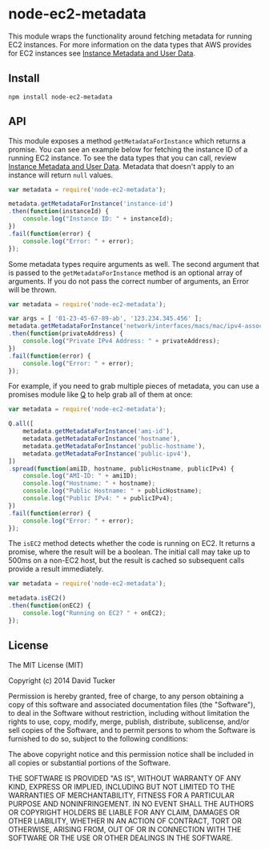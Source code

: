 # node-ec2-metadata

This module wraps the functionality around fetching metadata for running EC2 instances.  For more information on the data types that AWS provides for EC2 instances see <a href="http://docs.aws.amazon.com/AWSEC2/latest/UserGuide/AESDG-chapter-instancedata.html">Instance Metadata and User Data</a>.

## Install

```
npm install node-ec2-metadata
```

## API

This module exposes a method ```getMetadataForInstance``` which returns a promise.  You can see an example below for fetching the instance ID of a running EC2 instance.  To see the data types that you can call, review <a href="http://docs.aws.amazon.com/AWSEC2/latest/UserGuide/AESDG-chapter-instancedata.html">Instance Metadata and User Data</a>. Metadata that doesn't apply to an instance will return `null` values.

```javascript
var metadata = require('node-ec2-metadata');

metadata.getMetadataForInstance('instance-id')
.then(function(instanceId) {
    console.log("Instance ID: " + instanceId);
})
.fail(function(error) {
    console.log("Error: " + error);
});
```

Some metadata types require arguments as well.  The second argument that is passed to the ```getMetadataForInstance``` method is an optional array of arguments.  If you do not pass the correct number of arguments, an Error will be thrown.

```javascript
var metadata = require('node-ec2-metadata');

var args = [ '01-23-45-67-89-ab', '123.234.345.456' ];
metadata.getMetadataForInstance('network/interfaces/macs/mac/ipv4-associations/public-ip', args)
.then(function(privateAddress) {
    console.log("Private IPv4 Address: " + privateAddress);
})
.fail(function(error) {
    console.log("Error: " + error);
});
```

For example, if you need to grab multiple pieces of metadata, you can use a promises module like <a href="https://github.com/kriskowal/q">Q</a> to help grab all of them at once:

```javascript
var metadata = require('node-ec2-metadata');

Q.all([
    metadata.getMetadataForInstance('ami-id'),
    metadata.getMetadataForInstance('hostname'),
    metadata.getMetadataForInstance('public-hostname'),
    metadata.getMetadataForInstance('public-ipv4'),
])
.spread(function(amiID, hostname, publicHostname, publicIPv4) {
    console.log("AMI-ID: " + amiID);
    console.log("Hostname: " + hostname);
    console.log("Public Hostname: " + publicHostname);
    console.log("Public IPv4: " + publicIPv4);
})
.fail(function(error) {
    console.log("Error: " + error);
});
```

The ```isEC2``` method detects whether the code is running on EC2. It returns a promise, where the result will be a boolean. The initial call may take up to 500ms on a non-EC2 host, but the result is cached so subsequent calls provide a result immediately.

```javascript
var metadata = require('node-ec2-metadata');

metadata.isEC2()
.then(function(onEC2) {
    console.log("Running on EC2? " + onEC2);
});
```


## License

The MIT License (MIT)

Copyright (c) 2014 David Tucker

Permission is hereby granted, free of charge, to any person obtaining a copy of this software and associated documentation files (the "Software"), to deal in the Software without restriction, including without limitation the rights to use, copy, modify, merge, publish, distribute, sublicense, and/or sell copies of the Software, and to permit persons to whom the Software is furnished to do so, subject to the following conditions:

The above copyright notice and this permission notice shall be included in all copies or substantial portions of the Software.

THE SOFTWARE IS PROVIDED "AS IS", WITHOUT WARRANTY OF ANY KIND, EXPRESS OR IMPLIED, INCLUDING BUT NOT LIMITED TO THE WARRANTIES OF MERCHANTABILITY, FITNESS FOR A PARTICULAR PURPOSE AND NONINFRINGEMENT. IN NO EVENT SHALL THE AUTHORS OR COPYRIGHT HOLDERS BE LIABLE FOR ANY CLAIM, DAMAGES OR OTHER LIABILITY, WHETHER IN AN ACTION OF CONTRACT, TORT OR OTHERWISE, ARISING FROM, OUT OF OR IN CONNECTION WITH THE SOFTWARE OR THE USE OR OTHER DEALINGS IN THE SOFTWARE.


